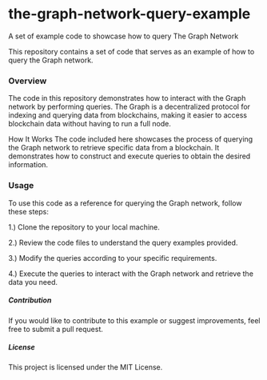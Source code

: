 # the-graph-network-query-example
A set of example code to showcase how to query The Graph Network 


This repository contains a set of code that serves as an example of how to query the Graph network.

### Overview
The code in this repository demonstrates how to interact with the Graph network by performing queries. The Graph is a decentralized protocol for indexing and querying data from blockchains, making it easier to access blockchain data without having to run a full node.

How It Works
The code included here showcases the process of querying the Graph network to retrieve specific data from a blockchain. It demonstrates how to construct and execute queries to obtain the desired information.

### Usage
To use this code as a reference for querying the Graph network, follow these steps:

1.) Clone the repository to your local machine.

2.) Review the code files to understand the query examples provided.

3.) Modify the queries according to your specific requirements.

4.) Execute the queries to interact with the Graph network and retrieve the data you need.

##### Contribution
If you would like to contribute to this example or suggest improvements, feel free to submit a pull request.

##### License
This project is licensed under the MIT License.

